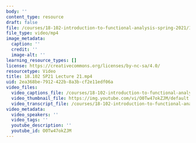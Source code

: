 ```yaml
---
body: ''
content_type: resource
draft: false
file: /courses/18-102-introduction-to-functional-analysis-spring-2021/18102-sp21-lecture-21_360p_16_9.mp4
file_type: video/mp4
image_metadata:
  caption: ''
  credit: ''
  image-alt: ''
learning_resource_types: []
license: https://creativecommons.org/licenses/by-nc-sa/4.0/
resourcetype: Video
title: 18.102 SP21 Lecture 21.mp4
uid: 2ea368be-7912-422b-8a3b-cf2e11edf06a
video_files:
  video_captions_file: /courses/18-102-introduction-to-functional-analysis-spring-2021/1uwDxTWkcWHYfGBQS6vJ3AocSGDXIz4GJ_transcript.webvtt
  video_thumbnail_file: https://img.youtube.com/vi/O0Tw47okZJM/default.jpg
  video_transcript_file: /courses/18-102-introduction-to-functional-analysis-spring-2021/1uwDxTWkcWHYfGBQS6vJ3AocSGDXIz4GJ_transcript.pdf
video_metadata:
  video_speakers: ''
  video_tags: ''
  youtube_description: ''
  youtube_id: O0Tw47okZJM
---
```

